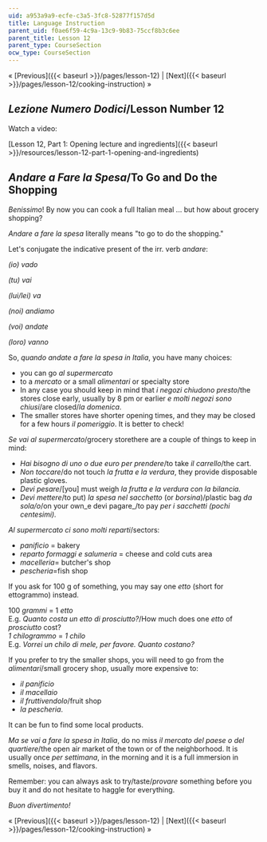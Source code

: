 ```yaml
---
uid: a953a9a9-ecfe-c3a5-3fc8-52877f157d5d
title: Language Instruction
parent_uid: f0ae6f59-4c9a-13c9-9b83-75ccf8b3c6ee
parent_title: Lesson 12
parent_type: CourseSection
ocw_type: CourseSection
---
```


« [Previous]({{< baseurl >}}/pages/lesson-12) | [Next]({{< baseurl >}}/pages/lesson-12/cooking-instruction) »

_Lezione Numero Dodici_/Lesson Number 12
----------------------------------------

Watch a video:

[Lesson 12, Part 1: Opening lecture and ingredients]({{< baseurl >}}/resources/lesson-12-part-1-opening-and-ingredients)

_Andare a Fare la Spesa_/To Go and Do the Shopping
--------------------------------------------------

_Benissimo_! By now you can cook a full Italian meal ... but how about grocery shopping?

_Andare a fare la spesa_ literally means "to go to do the shopping."

Let's conjugate the indicative present of the irr. verb _andare_:

_(io) vado_

_(tu) vai_

_(lui/lei) va_

_(noi) andiamo_

_(voi) andate_

_(loro) vanno_

So, _quando andate_ _a fare la spesa in Italia_, you have many choices:

*   you can go _al supermercato_
*   to a _mercato_ or a small _alimentari_ or specialty store
*   In any case you should keep in mind that _i negozi chiudono presto_/the stores close early, usually by 8 pm or earlier _e molti negozi sono chiusi_/are closed/_la domenica_.
*   The smaller stores have shorter opening times, and they may be closed for a few hours _il pomeriggio_. It is better to check!

_Se vai al supermercato_/grocery storethere are a couple of things to keep in mind:

*   _Hai bisogno di uno o due euro per prendere_/to take _il carrello_/the cart.
*   _Non toccare_/do not touch _la frutta e la verdura_, they provide disposable plastic gloves.
*   _Devi pesare_/\[you\] must weigh _la frutta e la verdura con la bilancia._
*   _Devi mettere_/to put) _la spesa nel sacchetto_ (or _borsina_)/plastic bag _da sola/o_/on your own_e devi pagare_/to pay _per i sacchetti (pochi centesimi)._

_Al supermercato ci sono molti reparti_/sectors:

*   _panificio_ = bakery
*   _reparto formaggi e salumeria_ = cheese and cold cuts area
*   _macelleria_\= butcher's shop
*   _pescheria_\=fish shop

If you ask for 100 g of something, you may say one _etto_ (short for ettogrammo) instead.

100 _grammi_ = 1 _etto_  
E.g. _Quanto costa un etto di prosciutto?_/How much does one _etto_ of _prosciutto_ cost?  
_1 chilogrammo_ = _1 chilo_  
E.g. _Vorrei un chilo di mele, per favore. Quanto costano?_

If you prefer to try the smaller shops, you will need to go from the _alimentari_/small grocery shop, usually more expensive to:

*   _il panificio_
*   _il macellaio_
*   _il fruttivendolo_/fruit shop
*   _la pescheria_.

It can be fun to find some local products.

_Ma se vai a fare la spesa in Italia_, do no miss _il mercato del paese o del quartiere_/the open air market of the town or of the neighborhood. It is usually once _per settimana_, in the morning and it is a full immersion in smells, noises, and flavors.

Remember: you can always ask to try/taste/_provare_ something before you buy it and do not hesitate to haggle for everything.

_Buon divertimento!_

« [Previous]({{< baseurl >}}/pages/lesson-12) | [Next]({{< baseurl >}}/pages/lesson-12/cooking-instruction) »